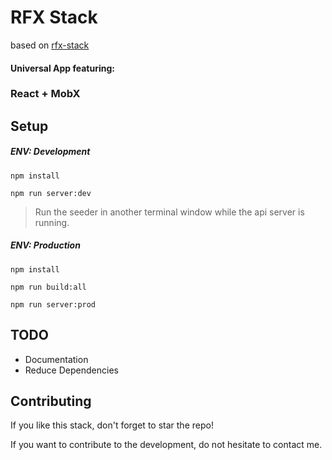 # RFX Stack
based on [rfx-stack](https://github.com/foxhound87/rfx-stack)

#### Universal App featuring:
### React + MobX

## Setup

##### ENV: Development

`npm install`

`npm run server:dev`

> Run the seeder in another terminal window while the api server is running.

##### ENV: Production

`npm install`

`npm run build:all`

`npm run server:prod`

## TODO

- Documentation
- Reduce Dependencies

## Contributing

If you like this stack, don't forget to star the repo!

If you want to contribute to the development, do not hesitate to contact me.

